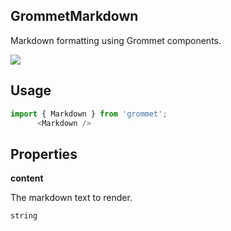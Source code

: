## GrommetMarkdown
Markdown formatting using Grommet components.

[![](https://codesandbox.io/static/img/play-codesandbox.svg)](https://codesandbox.io/s/github/grommet/grommet-sandbox?initialpath=markdown&module=%2Fsrc%2FMarkdown.js)
## Usage

```javascript
import { Markdown } from 'grommet';
      <Markdown />
```

## Properties

**content**

The markdown text to render.

```
string
```
  